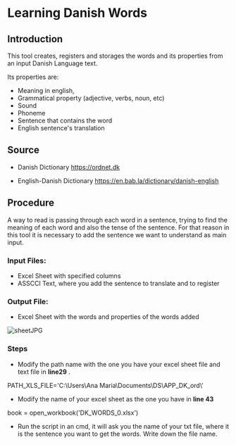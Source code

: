 # Learning Danish Words
## Introduction

This tool creates, registers and storages the words and its properties from an input Danish Language text.  

Its properties are:

- Meaning in english, 
- Grammatical property (adjective, verbs, noun, etc)
- Sound
- Phoneme 
- Sentence that contains the word
- English sentence's translation 

## Source

- Danish Dictionary
https://ordnet.dk

- English-Danish Dictionary
https://en.bab.la/dictionary/danish-english

## Procedure

A way to read is passing through each word in a sentence, trying to find the meaning of each word and also the tense of the sentence.
For that reason in this tool it is necessary to add the sentence we want to understand as main input.

### Input Files:

- Excel Sheet with specified columns
- ASSCCI Text, where you add the sentence to translate and to register

### Output File:
- Excel Sheet with the words  and properties of the words added

![sheetJPG](https://user-images.githubusercontent.com/52880203/90572036-58986780-e1b3-11ea-8695-4f7faa48e8c2.JPG)

### Steps

 - Modify the path name with the one you have your excel sheet file and text file in **line29** .



PATH_XLS_FILE='C:\\Users\\Ana Maria\\Documents\\DS\\APP_DK_ord\\'


- Modify the name of your excel sheet as the one you have in **line 43**

book = open_workbook('DK_WORDS_0.xlsx')

- Run the script in an cmd, it will ask you the name of your txt file, where it is the sentence you want to get the words. Write down the file name.

